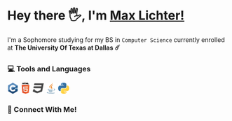 # Hey there 🖐, I'm [Max Lichter!](https://iammaxlichter.com)

I'm a Sophomore studying for my BS in `Computer Science` currently enrolled at **The University Of Texas at Dallas ☄️**

### 💻 Tools and Languages

<img src="ProgramLanguages/cpp.png" width="25" >
<img src="ProgramLanguages/html.png" width="25">
<img src="ProgramLanguages/css.png" width="25">
<img src="ProgramLanguages/java.png" width="25">
<img src="ProgramLanguages/python.png" width="25">

### 🔗 Connect With Me!




